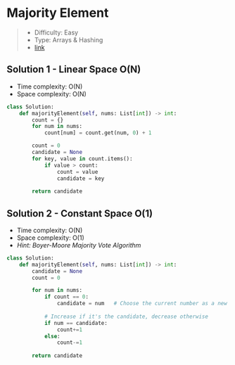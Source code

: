 # Majority Element

> - Difficulty: Easy
> - Type: Arrays & Hashing
> - [link](https://leetcode.com/problems/majority-element/)

## Solution 1 - Linear Space O(N)
- Time complexity: O(N)
- Space complexity: O(N)

```python
class Solution:
    def majorityElement(self, nums: List[int]) -> int:
        count = {}
        for num in nums:
            count[num] = count.get(num, 0) + 1

        count = 0
        candidate = None
        for key, value in count.items():
            if value > count:
                count = value
                candidate = key
        
        return candidate
```


## Solution 2 - Constant Space O(1)
- Time complexity: O(N)
- Space complexity: O(1)
- *Hint: Boyer-Moore Majority Vote Algorithm*

```python
class Solution:
    def majorityElement(self, nums: List[int]) -> int:
        candidate = None
        count = 0

        for num in nums:
            if count == 0:
                candidate = num   # Choose the current number as a new candidate
                
            # Increase if it's the candidate, decrease otherwise
            if num == candidate: 
                count+=1
            else:
                count-=1
        
        return candidate
```